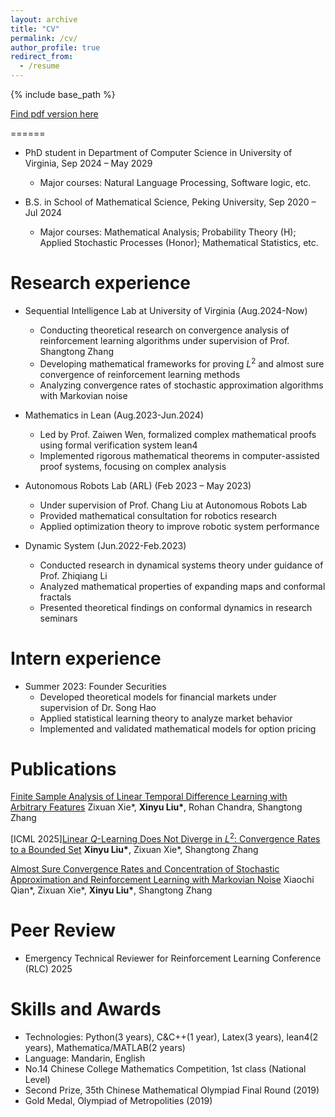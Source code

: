 ```yaml
---
layout: archive
title: "CV"
permalink: /cv/
author_profile: true
redirect_from:
  - /resume
---
```


{% include base_path %}

[Find pdf version here](https://github.com/user-attachments/files/21303583/CV-8.pdf)

======
* PhD student in Department of Computer Science in University of Virginia, Sep 2024 – May 2029
  * Major courses: Natural Language Processing, Software logic, etc.

* B.S. in School of Mathematical Science, Peking University, Sep 2020 – Jul 2024
  * Major courses: Mathematical Analysis; Probability Theory (H); Applied Stochastic Processes (Honor); Mathematical Statistics, etc.


Research experience
======
* Sequential Intelligence Lab at University of Virginia (Aug.2024-Now)
  * Conducting theoretical research on convergence analysis of reinforcement learning algorithms under supervision of Prof. Shangtong Zhang
  * Developing mathematical frameworks for proving $L^2$ and almost sure convergence of reinforcement learning methods
  * Analyzing convergence rates of stochastic approximation algorithms with Markovian noise
  
* Mathematics in Lean (Aug.2023-Jun.2024)
  * Led by Prof. Zaiwen Wen, formalized complex mathematical proofs using formal verification system lean4
  * Implemented rigorous mathematical theorems in computer-assisted proof systems, focusing on complex analysis
 
* Autonomous Robots Lab (ARL) (Feb 2023 – May 2023)
  * Under supervision of Prof. Chang Liu at Autonomous Robots Lab
  * Provided mathematical consultation for robotics research
  * Applied optimization theory to improve robotic system performance
 
* Dynamic System (Jun.2022-Feb.2023)
  * Conducted research in dynamical systems theory under guidance of Prof. Zhiqiang Li
  * Analyzed mathematical properties of expanding maps and conformal fractals
  * Presented theoretical findings on conformal dynamics in research seminars

Intern experience
======
* Summer 2023: Founder Securities
  * Developed theoretical models for financial markets under supervision of Dr. Song Hao
  * Applied statistical learning theory to analyze market behavior
  * Implemented and validated mathematical models for option pricing
 
Publications
======

[Finite Sample Analysis of Linear Temporal Difference Learning with Arbitrary Features](https://www.arxiv.org/abs/2411.13711)
Zixuan Xie\*, **Xinyu Liu\***, Rohan Chandra, Shangtong Zhang

[ICML 2025][Linear $Q$-Learning Does Not Diverge in $L^2$: Convergence Rates to a Bounded Set](https://arxiv.org/abs/2501.19254v4)
**Xinyu Liu\***, Zixuan Xie\*, Shangtong Zhang

[Almost Sure Convergence Rates and Concentration of Stochastic Approximation and Reinforcement Learning with Markovian Noise](https://arxiv.org/abs/2411.13711)
Xiaochi Qian\*, Zixuan Xie\*, **Xinyu Liu\***, Shangtong Zhang


Peer Review
======
* Emergency Technical Reviewer for Reinforcement Learning Conference (RLC) 2025

Skills and Awards
======
* Technologies: Python(3 years), C&C++(1 year), Latex(3 years), lean4(2 years), Mathematica/MATLAB(2 years)
* Language: Mandarin, English
* No.14 Chinese College Mathematics Competition, 1st class (National Level)
* Second Prize, 35th Chinese Mathematical Olympiad Final Round (2019)
* Gold Medal, Olympiad of Metropolities (2019)

<!-- Publications
======
  <ul>{% for post in site.publications reversed %}
    {% include archive-single-cv.html %}
  {% endfor %}</ul> -->
  
